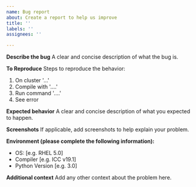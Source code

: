 ```yaml
---
name: Bug report
about: Create a report to help us improve
title: ''
labels: ''
assignees: ''

---
```


**Describe the bug**
A clear and concise description of what the bug is.

**To Reproduce**
Steps to reproduce the behavior:
1. On cluster '...'
2. Compile with '....'
3. Run command '....'
4. See error

**Expected behavior**
A clear and concise description of what you expected to happen.

**Screenshots**
If applicable, add screenshots to help explain your problem.

**Environment (please complete the following information):**
 - OS: [e.g. RHEL 5.0]
 - Compiler [e.g. ICC v19.1]
 - Python Version [e.g. 3.0]

**Additional context**
Add any other context about the problem here.
